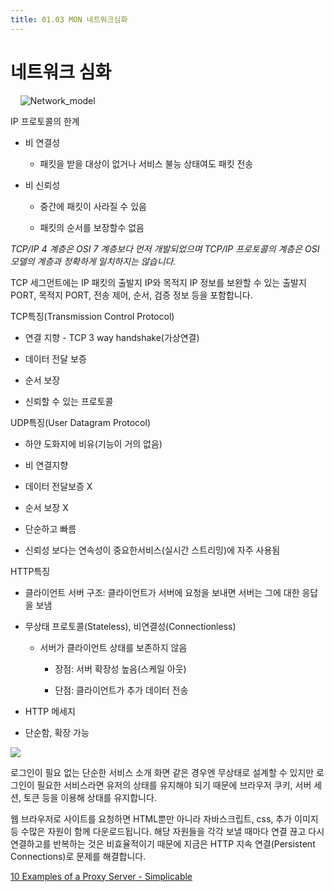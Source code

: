 ```yaml
---
title: 01.03 MON 네트워크심화
---
```


# 네트워크 심화

    ![Network_model](https://s3.ap-northeast-2.amazonaws.com/urclass-images/JlJr86xzA-1622796605930.png)

IP 프로토콜의 한계

- 비 연결성
  
  - 패킷을 받을 대상이 없거나 서비스 불능 상태여도 패킷 전송

- 비 신뢰성
  
  - 중간에 패킷이 사라질 수 있음
  
  - 패킷의 순서를 보장할수 없음



*TCP/IP 4 계층은 OSI 7 계층보다 먼저 개발되었으며 TCP/IP 프로토콜의 계층은 OSI 모델의 계층과 정확하게 일치하지는 않습니다.*



TCP 세그먼트에는 IP 패킷의 출발지 IP와 목적지 IP 정보를 보완할 수 있는 출발지 PORT, 목적지 PORT, 전송 제어, 순서, 검증 정보 등을 포함합니다.



TCP특징(Transmission Control Protocol)

- 연결 지향 - TCP 3 way handshake(가상연결)

- 데이터 전달 보증

- 순서 보장

- 신뢰할 수 있는 프로토콜



UDP특징(User Datagram Protocol)

- 하얀 도화지에 비유(기능이 거의 없음)

- 비 연결지향

- 데이터 전달보증 X

- 순서 보장 X

- 단순하고 빠름

- 신뢰성 보다는 연속성이 중요한서비스(실시간 스트리밍)에 자주 사용됨



HTTP특징

- 클라이언트 서버 구조: 클라이언트가 서버에 요청을 보내면 서버는 그에 대한 응답을 보냄

- 무상태 프로토콜(Stateless), 비연결성(Connectionless)
  
  - 서버가 클라이언트 상태를 보존하지 않음
    
    - 장점: 서버 확장성 높음(스케일 아웃)
    
    - 단점: 클라이언트가 추가 데이터 전송

- HTTP 메세지

- 단순함, 확장 가능



![](/Users/yugeonpyo/Library/Application%20Support/marktext/images/2022-01-03-15-40-37-image.png)

로그인이 필요 없는 단순한 서비스 소개 화면 같은 경우엔 무상태로 설계할 수 있지만 
로그인이 필요한 서비스라면 유저의 상태를 유지해야 되기 때문에 브라우저 쿠키, 서버 세션, 토큰 등을 이용해 상태를 유지합니다.



웹 브라우저로 사이트를 요청하면 HTML뿐만 아니라 자바스크립트, css, 추가 이미지 등 수많은 자원이 함께 다운로드됩니다.
해당 자원들을 각각 보낼 때마다 연결 끊고 다시 연결하고를 반복하는 것은 비효율적이기 때문에 
지금은 HTTP 지속 연결(Persistent Connections)로 문제를 해결합니다.





[10 Examples of a Proxy Server - Simplicable](https://simplicable.com/new/proxy-server)
